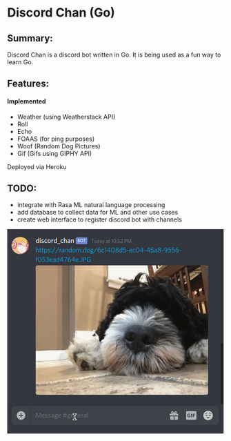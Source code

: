 # Discord Chan (Go)

## Summary:

Discord Chan is a discord bot written in Go. 
It is being used as a fun way to learn Go.

## Features:

#### Implemented
- Weather (using Weatherstack API)
- Roll
- Echo
- FOAAS (for ping purposes)
- Woof (Random Dog Pictures)
- Gif (Gifs using GIPHY API)

Deployed via Heroku

## TODO:

- integrate with Rasa ML natural language processing
- add database to collect data for ML and other use cases
- create web interface to register discord bot with channels

![example](https://github.com/haydenmcfarland/assets/blob/master/images/discordchan.gif?raw=true)
